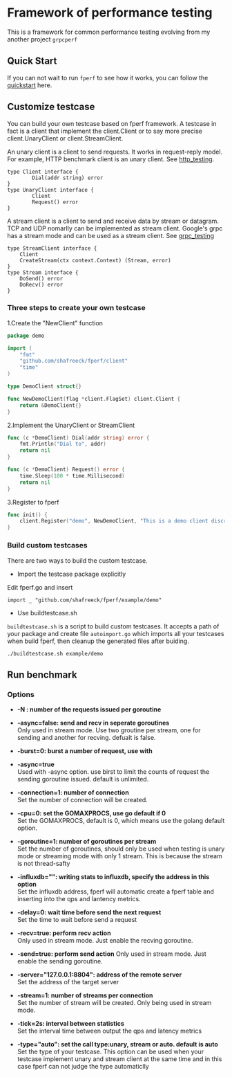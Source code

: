 # Framework of performance testing 

This is a framework for common performance testing evolving from my another project `grpcperf`

## Quick Start
If you can not wait to run `fperf` to see how it works, you can follow the [quickstart](docs/quickstart.md)
 here.

## Customize testcase
You can build your own testcase based on fperf framework. A testcase in fact is a client that
implement the client.Client or to say more precise client.UnaryClient or client.StreamClient.

An unary client is a client to send requests. It works in request-reply model. For example,
HTTP benchmark client is an unary client. See [http_testing](client/http_testing_client.go).
```
type Client interface {
        Dial(addr string) error
}
type UnaryClient interface {
        Client
        Request() error
}
```

A stream client is a client to send and receive data by stream or datagram. TCP and UDP nomarlly
can be implemented as stream client. Google's grpc has a stream mode and can be used as a stream
client. See [grpc_testing](client/grpc_testing_client.go)
```
type StreamClient interface {
	Client
	CreateStream(ctx context.Context) (Stream, error)
}
type Stream interface {
	DoSend() error
	DoRecv() error
}
```

### Three steps to create your own testcase
1.Create the "NewClient" function

```go
package demo

import (
	"fmt"
	"github.com/shafreeck/fperf/client"
	"time"
)

type DemoClient struct{}

func NewDemoClient(flag *client.FlagSet) client.Client {
	return &DemoClient{}
}
```

2.Implement the UnaryClient or StreamClient
```go
func (c *DemoClient) Dial(addr string) error {
	fmt.Println("Dial to", addr)
	return nil
}

func (c *DemoClient) Request() error {
	time.Sleep(100 * time.Millisecond)
	return nil
}
```

3.Register to fperf
```go
func init() {
	client.Register("demo", NewDemoClient, "This is a demo client discription")
}
```

### Build custom testcases
There are two ways to build the custom testcase.  
* Import the testcase package explicitly

Edit fperf.go and insert
```
import _ "github.com/shafreeck/fperf/example/demo"
```

* Use buildtestcase.sh

`buildtestcase.sh` is a script to build custom testcases. It accepts a path of your package and
create file `autoimport.go` which imports all your testcases when build fperf, then cleanup the
generated files after buiding.

```shell
./buildtestcase.sh example/demo
```

## Run benchmark
### Options
* **-N : number of the requests issued per goroutine**
* **-async=false: send and recv in seperate goroutines**  
Only used in stream mode. Use two groutine per stream, one for sending and another for recving.
defualt is false.

* **-burst=0: burst a number of request, use with**

* **-async=true**  
Used with -async option. use birst to limit the counts of request the sending goroutine issued.
default is unlimited.

* **-connection=1: number of connection**  
Set the number of connection will be created.

* **-cpu=0: set the GOMAXPROCS, use go default if 0**  
Set the GOMAXPROCS, default is 0, which means use the golang default option.

* **-goroutine=1: number of goroutines per stream**  
Set the number of goroutines, should only be used when testing is unary mode or streaming mode
with only 1 stream. This is because the stream is not thread-safty

* **-influxdb="": writing stats to influxdb, specify the address in this option**  
Set the influxdb address, fperf will automatic create a fperf table and inserting 
into the qps and lantency metrics.

* **-delay=0: wait <delay> time before send the next request**  
Set the time to wait before send a request

* **-recv=true: perform recv action**  
Only used in stream mode. Just enable the recving goroutine.

* **-send=true: perform send action**
Only used in stream mode. Just enable the sending goroutine.

* **-server="127.0.0.1:8804": address of the remote server**  
Set the address of the target server

* **-stream=1: number of streams per connection**  
Set the number of stream will be created. Only being used in stream mode.

* **-tick=2s: interval between statistics**  
Set the interval time between output the qps and latency metrics

* **-type="auto": set the call type:unary, stream or auto. default is auto**  
Set the type of your testcase. This option can be used when your testcase implement
unary and stream client at the same time and in this case fperf can not judge the type
automaticlly
